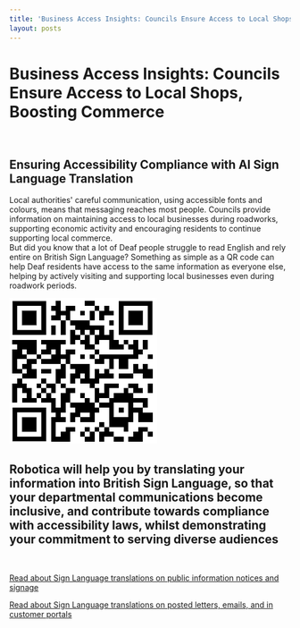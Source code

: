 ```yaml
---
title: 'Business Access Insights: Councils Ensure Access to Local Shops, Boosting Commerce'
layout: posts
---
```


# Business Access Insights: Councils Ensure Access to Local Shops, Boosting Commerce

![]()

## Ensuring Accessibility Compliance with AI Sign Language Translation

Local authorities' careful communication, using accessible fonts and colours, means that messaging reaches most people.  Councils provide information on maintaining access to local businesses during roadworks, supporting economic activity and encouraging residents to continue supporting local commerce.  
But did you know that a lot of Deaf people struggle to read English and rely entire on British Sign Language?
Something as simple as a QR code can help Deaf residents have access to the same information as everyone else, helping by actively visiting and supporting local businesses even during roadwork periods.

![QR Code](/posts/images/qr-contact.png)

## Robotica will help you by translating your information into British Sign Language, so that your departmental communications become inclusive, and contribute towards compliance with accessibility laws, whilst demonstrating your commitment to serving diverse audiences

<br/>

[Read about Sign Language translations on public information notices and signage](/solutions/gazette)

[Read about Sign Language translations on posted letters, emails, and in customer portals](/solutions/correspondent)
